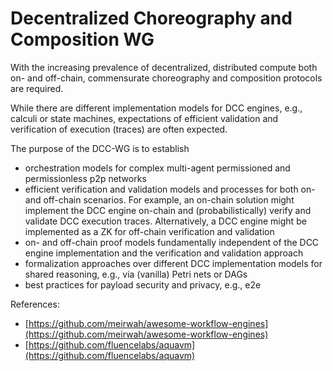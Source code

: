 # Decentralized Choreography and Composition WG

With the increasing prevalence of decentralized, distributed compute both on- and off-chain, commensurate choreography and composition protocols are required.

While there are different implementation models for DCC engines, e.g., calculi or state machines, expectations of efficient validation and verification of execution (traces) are often expected.

The purpose of the DCC-WG is to establish

- orchestration models for complex multi-agent permissioned and permissionless p2p networks
- efficient verification and validation models and processes for both on- and off-chain scenarios. For example, an on-chain solution might implement the DCC engine on-chain and (probabilistically) verify and validate DCC execution traces. Alternatively, a DCC engine might be implemented as a ZK for off-chain verification and validation
- on- and off-chain proof models fundamentally independent of the DCC engine implementation and the verification and validation approach
- formalization approaches over different DCC implementation models for shared reasoning, e.g., via (vanilla) Petri nets or DAGs
- best practices for payload security and privacy, e.g., e2e

References:

- [https://github.com/meirwah/awesome-workflow-engines](https://github.com/meirwah/awesome-workflow-engines)
- [https://github.com/fluencelabs/aquavm](https://github.com/fluencelabs/aquavm)
